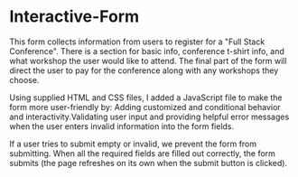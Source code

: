 # Interactive-Form

  This form collects information from users to register for a "Full Stack Conference". There is a section for basic info, conference t-shirt info, and what workshop the user would like to attend. The final part of the form will direct the user to pay for the conference along with any workshops they choose.

Using supplied HTML and CSS files, I added a JavaScript file to make the form more user-friendly by: Adding customized and conditional behavior and interactivity.Validating user input and providing helpful error messages when the user enters invalid information into the form fields.

If a user tries to submit empty or invalid, we prevent the form from submitting. When all the required fields are filled out correctly, the form submits (the page refreshes on its own when the submit button is clicked).
